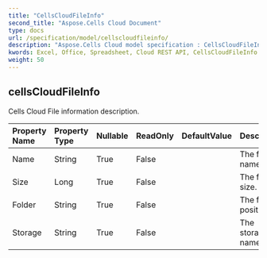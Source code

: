 ```yaml
---
title: "CellsCloudFileInfo"
second_title: "Aspose.Cells Cloud Document"
type: docs
url: /specification/model/cellscloudfileinfo/
description: "Aspose.Cells Cloud model specification : CellsCloudFileInfo. Effortlessly handle Excel and other spreadsheet documents with features like opening, generating, editing, splitting, merging, comparing, and converting."
kwords: Excel, Office, Spreadsheet, Cloud REST API, CellsCloudFileInfo
weight: 50
---
```


## **cellsCloudFileInfo**

Cells Cloud File information description. 

| Property Name | Property Type | Nullable |  ReadOnly | DefaultValue | Description | 
| :- | :- | :- |:- |  :- | :- |
| Name | String | True |  False |  | The file name. |  
| Size | Long | True |  False |  | The file size. |  
| Folder | String | True |  False |  | The file position. |  
| Storage | String | True |  False |  | The storage name. |  

